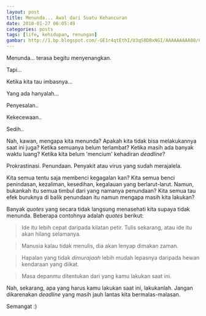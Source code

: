 ```yaml
---
layout: post
title: Menunda... Awal dari Suatu Kehancuran
date: 2018-01-27 06:05:49
categories: posts
tags: [life, kehidupan, renungan]
gambar: http://1.bp.blogspot.com/-GE1r4qtEthI/U3qS8DBxNGI/AAAAAAAAA08/C7ludlKrqM4/s1600/depression_by_bettinaminamino-d18q57i.jpg
---
```


Menunda... terasa begitu menyenangkan.

Tapi...

Ketika kita tau imbasnya...

Yang ada hanyalah...

Penyesalan..

Kekecewaan..

Sedih..

Nah, kawan, mengapa kita menunda? Apakah kita tidak bisa melakukannya saat ini juga? Ketika semuanya belum terlambat? Ketika masih ada banyak waktu luang? Ketika kita belum 'mencium' kehadiran _deadline_?

Prokrastinasi. Penundaan. Penyakit atau virus yang sudah merajalela.

Kita semua tentu saja membenci kegagalan kan? Kita semua benci penindasan, kezaliman, kesedihan, kegalauan yang berlarut-larut. Namun, bukankah itu semua timbul dari yang namanya penundaan? Kita semua tau efek buruknya di balik penundaan itu namun mengapa masih kita lakukan?

Banyak _quotes_ yang secara tidak langsung menasehati kita supaya tidak menunda. Beberapa contohnya adalah _quotes_ berikut:

> Ide itu lebih cepat daripada kilatan petir. Tulis sekarang, atau ide itu akan hilang selamanya.

> Manusia kalau tidak menulis, dia akan lenyap dimakan zaman.

> Hapalan yang tidak _dimurajaah_ lebih mudah lepasnya daripada hewan kendaraan yang diikat.

> Masa depanmu ditentukan dari yang kamu lakukan saat ini.

Nah, sekarang, apa yang harus kamu lakukan saat ini, lakukanlah. Jangan dikarenakan _deadline_ yang masih jauh lantas kita bermalas-malasan.

Semangat :)